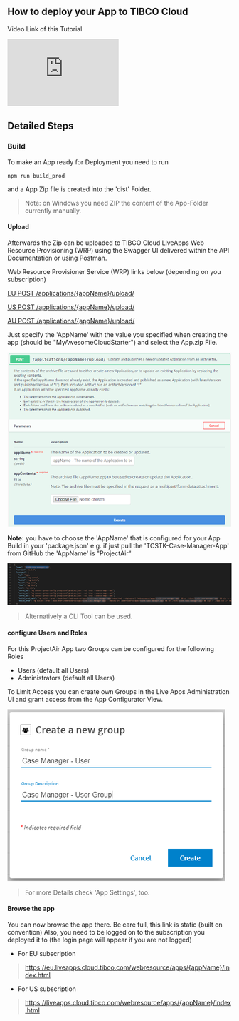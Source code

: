 ## How to deploy your App to TIBCO Cloud

Video Link of this Tutorial

<iframe width="250" height="150" src="https://www.youtube.com/embed/vDnxcgUU974" frameborder="0" allow="accelerometer; autoplay; encrypted-media; gyroscope; picture-in-picture" allowfullscreen></iframe>

## Detailed Steps

### Build
To make an App ready for Deployment you need to run

```
npm run build_prod
```

and a App Zip file is created into the 'dist' Folder.

> Note: on Windows you need ZIP the content of the App-Folder currently manually.

#### Upload

Afterwards the Zip can be uploaded to TIBCO Cloud LiveApps Web Resource Provisioning (WRP) using the Swagger UI delivered within the API Documentation or using Postman.

Web Resource Provisioner Service (WRP) links below (depending on you subscription)

[EU POST /applications/{appName}/upload/](https://eu.liveapps.cloud.tibco.com/apps/api-explorer/index.html#/swaggerUi?feature=..~2Fyaml~2Fwr-v01.yaml)

[US POST /applications/{appName}/upload/](https://liveapps.cloud.tibco.com/apps/api-explorer/index.html#/swaggerUi?feature=..~2Fyaml~2Fwr-v01.yaml)

[AU POST /applications/{appName}/upload/](https://au.liveapps.cloud.tibco.com/apps/api-explorer/index.html#/swaggerUi?feature=..~2Fyaml~2Fwr-v01.yaml)

Just specify the 'AppName' with the value you specified when creating the app (should be "MyAwesomeCloudStarter") and select the App.zip File.

![](004-swagger.png)

**Note:**
you have to choose the 'AppName' that is configured for your App Build in your 'package.json' e.g. if just pull the 'TCSTK-Case-Manager-App' from GitHub the 'AppName' is "ProjectAir"

![](004-package-json.png)

> Alternatively a CLI Tool can be used.

#### configure Users and Roles

For this ProjectAir App two Groups can be configured for the following Roles

- Users (default all Users)
- Administrators (default all Users)

To Limit Access you can create own Groups in the Live Apps Administration UI and
grant access from the App Configurator View.

![](004-new-group.png)

> For more Details check 'App Settings', too.


#### Browse the app

You can now browse the app there.
Be care full, this link is static (built on convention)
Also, you need to be logged on to the subscription you deployed it to (the login page will appear if you are not logged)

- For EU subscription

> https://eu.liveapps.cloud.tibco.com/webresource/apps/{appName}/index.html

- For US subscription

> https://liveapps.cloud.tibco.com/webresource/apps/{appName}/index.html

